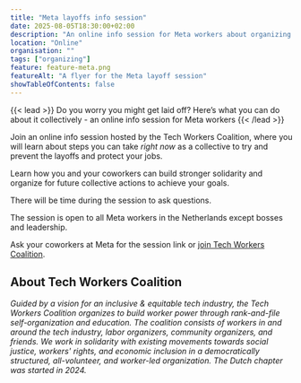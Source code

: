 ```yaml
---
title: "Meta layoffs info session"
date: 2025-08-05T18:30:00+02:00
description: "An online info session for Meta workers about organizing against layoffs"
location: "Online"
organisation: ""
tags: ["organizing"]
feature: feature-meta.png
featureAlt: "A flyer for the Meta layoff session"
showTableOfContents: false
---
```


{{< lead >}}
Do you worry you might get laid off? Here’s what you can do about it collectively - an online info session for Meta workers
{{< /lead >}}

Join an online info session hosted by the Tech Workers Coalition, where you will learn about steps you can take *right now* as a collective to try and prevent the layoffs and protect your jobs.

Learn how you and your coworkers can build stronger solidarity and organize for future collective actions to achieve your goals. 

There will be time during the session to ask questions.

The session is open to all Meta workers in the Netherlands except bosses and leadership. 

Ask your coworkers at Meta for the session link or [join Tech Workers Coalition](/en/join).

## About Tech Workers Coalition

_Guided by a vision for an inclusive & equitable tech industry, the Tech Workers Coalition organizes to build worker power through rank-and-file self-organization and education. The coalition consists of workers in and around the tech industry, labor organizers, community organizers, and friends. We work in solidarity with existing movements towards social justice, workers' rights, and economic inclusion in a democratically structured, all-volunteer, and worker-led organization. The Dutch chapter was started in 2024._
